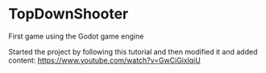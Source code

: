 # TopDownShooter
First game using the Godot game engine

Started the project by following this tutorial and then modified it and added content:
https://www.youtube.com/watch?v=GwCiGixlqiU
